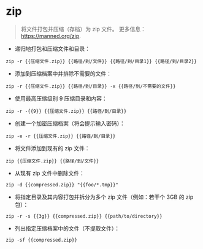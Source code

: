 # zip

> 将文件打包并压缩（存档）为 zip 文件。
> 更多信息： <https://manned.org/zip>.

- 递归地打包和压缩文件和目录：

`zip -r {{压缩文件.zip}} {{路径/到/文件}} {{路径/到/目录1}} {{路径/到/目录2}}`

- 添加到压缩档案中并排除不需要的文件：

`zip -r {{压缩文件.zip}} {{路径/到/目录}} -x {{路径/到/不需要的文件}}`

- 使用最高压缩级别 9 压缩目录和内容：

`zip -r -{{9}} {{压缩文件.zip}} {{路径/到/目录}}`

- 创建一个加密压缩档案（将会提示输入密码）：

`zip -e -r {{压缩文件.zip}} {{路径/到/目录}}`

- 将文件添加到现有的 zip 文件：

`zip {{压缩文件.zip}} {{路径/到/文件}}`

- 从现有 zip 文件中删除文件：

`zip -d {{compressed.zip}} "{{foo/*.tmp}}"`

- 将指定目录及其内容打包并拆分为多个 zip 文件（例如：若干个 3GB 的 zip 包）：

`zip -r -s {{3g}} {{compressed.zip}} {{path/to/directory}}`

- 列出指定压缩档案中的文件（不提取文件）：

`zip -sf {{compressed.zip}}`
